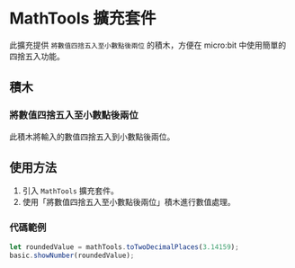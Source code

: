 # MathTools 擴充套件

此擴充提供 `將數值四捨五入至小數點後兩位` 的積木，方便在 micro:bit 中使用簡單的四捨五入功能。

## 積木

### 將數值四捨五入至小數點後兩位
此積木將輸入的數值四捨五入到小數點後兩位。

## 使用方法
1. 引入 `MathTools` 擴充套件。
2. 使用「將數值四捨五入至小數點後兩位」積木進行數值處理。

### 代碼範例
```typescript
let roundedValue = mathTools.toTwoDecimalPlaces(3.14159);
basic.showNumber(roundedValue);
